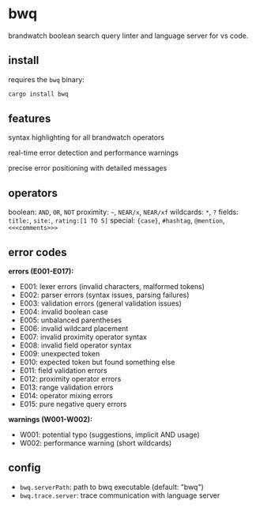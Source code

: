 # bwq

brandwatch boolean search query linter and language server for vs code.

## install

requires the `bwq` binary:

```bash
cargo install bwq
```

## features

syntax highlighting for all brandwatch operators

real-time error detection and performance warnings  

precise error positioning with detailed messages

## operators

boolean: `AND`, `OR`, `NOT`
proximity: `~`, `NEAR/x`, `NEAR/xf`
wildcards: `*`, `?`
fields: `title:`, `site:`, `rating:[1 TO 5]`
special: `{case}`, `#hashtag`, `@mention`, `<<<comments>>>`

## error codes

**errors (E001-E017):**

- E001: lexer errors (invalid characters, malformed tokens)
- E002: parser errors (syntax issues, parsing failures)  
- E003: validation errors (general validation issues)
- E004: invalid boolean case
- E005: unbalanced parentheses
- E006: invalid wildcard placement
- E007: invalid proximity operator syntax
- E008: invalid field operator syntax
- E009: unexpected token
- E010: expected token but found something else
- E011: field validation errors
- E012: proximity operator errors
- E013: range validation errors
- E014: operator mixing errors
- E015: pure negative query errors

**warnings (W001-W002):**

- W001: potential typo (suggestions, implicit AND usage)
- W002: performance warning (short wildcards)

## config

- `bwq.serverPath`: path to bwq executable (default: "bwq")
- `bwq.trace.server`: trace communication with language server
